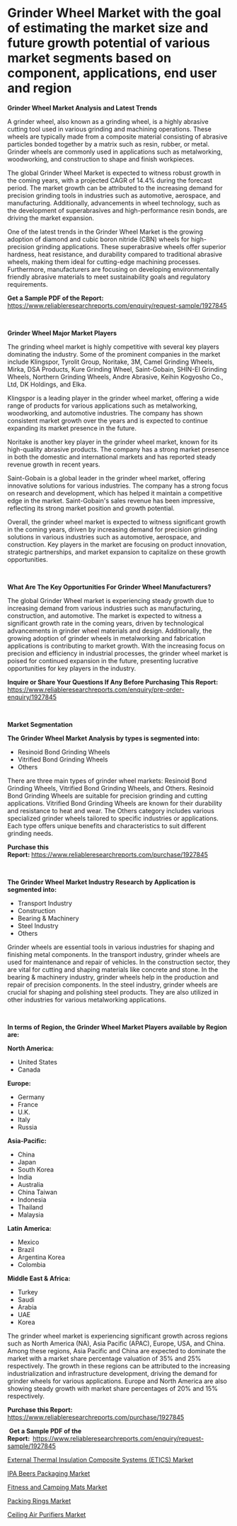 <p><h1>Grinder Wheel Market with the goal of estimating the market size and future growth potential of various market segments based on component, applications, end user and region</h1></p><p><strong>Grinder Wheel Market Analysis and Latest Trends</strong></p>
<p><p>A grinder wheel, also known as a grinding wheel, is a highly abrasive cutting tool used in various grinding and machining operations. These wheels are typically made from a composite material consisting of abrasive particles bonded together by a matrix such as resin, rubber, or metal. Grinder wheels are commonly used in applications such as metalworking, woodworking, and construction to shape and finish workpieces.</p><p>The global Grinder Wheel Market is expected to witness robust growth in the coming years, with a projected CAGR of 14.4% during the forecast period. The market growth can be attributed to the increasing demand for precision grinding tools in industries such as automotive, aerospace, and manufacturing. Additionally, advancements in wheel technology, such as the development of superabrasives and high-performance resin bonds, are driving the market expansion.</p><p>One of the latest trends in the Grinder Wheel Market is the growing adoption of diamond and cubic boron nitride (CBN) wheels for high-precision grinding applications. These superabrasive wheels offer superior hardness, heat resistance, and durability compared to traditional abrasive wheels, making them ideal for cutting-edge machining processes. Furthermore, manufacturers are focusing on developing environmentally friendly abrasive materials to meet sustainability goals and regulatory requirements.</p></p>
<p><strong>Get a Sample PDF of the Report:&nbsp;</strong> <a href="https://www.reliableresearchreports.com/enquiry/request-sample/1927845">https://www.reliableresearchreports.com/enquiry/request-sample/1927845</a></p>
<p>&nbsp;</p>
<p><strong>Grinder Wheel Major Market Players</strong></p>
<p><p>The grinding wheel market is highly competitive with several key players dominating the industry. Some of the prominent companies in the market include Klingspor, Tyrolit Group, Noritake, 3M, Camel Grinding Wheels, Mirka, DSA Products, Kure Grinding Wheel, Saint-Gobain, SHIN-EI Grinding Wheels, Northern Grinding Wheels, Andre Abrasive, Keihin Kogyosho Co., Ltd, DK Holdings, and Elka.</p><p>Klingspor is a leading player in the grinder wheel market, offering a wide range of products for various applications such as metalworking, woodworking, and automotive industries. The company has shown consistent market growth over the years and is expected to continue expanding its market presence in the future.</p><p>Noritake is another key player in the grinder wheel market, known for its high-quality abrasive products. The company has a strong market presence in both the domestic and international markets and has reported steady revenue growth in recent years.</p><p>Saint-Gobain is a global leader in the grinder wheel market, offering innovative solutions for various industries. The company has a strong focus on research and development, which has helped it maintain a competitive edge in the market. Saint-Gobain's sales revenue has been impressive, reflecting its strong market position and growth potential.</p><p>Overall, the grinder wheel market is expected to witness significant growth in the coming years, driven by increasing demand for precision grinding solutions in various industries such as automotive, aerospace, and construction. Key players in the market are focusing on product innovation, strategic partnerships, and market expansion to capitalize on these growth opportunities.</p></p>
<p>&nbsp;</p>
<p><strong>What Are The Key Opportunities For Grinder Wheel Manufacturers?</strong></p>
<p><p>The global Grinder Wheel market is experiencing steady growth due to increasing demand from various industries such as manufacturing, construction, and automotive. The market is expected to witness a significant growth rate in the coming years, driven by technological advancements in grinder wheel materials and design. Additionally, the growing adoption of grinder wheels in metalworking and fabrication applications is contributing to market growth. With the increasing focus on precision and efficiency in industrial processes, the grinder wheel market is poised for continued expansion in the future, presenting lucrative opportunities for key players in the industry.</p></p>
<p><strong>Inquire or Share Your Questions If Any Before Purchasing This Report:</strong> <a href="https://www.reliableresearchreports.com/enquiry/pre-order-enquiry/1927845">https://www.reliableresearchreports.com/enquiry/pre-order-enquiry/1927845</a></p>
<p>&nbsp;</p>
<p><strong>Market Segmentation</strong></p>
<p><strong>The Grinder Wheel Market Analysis by types is segmented into:</strong></p>
<p><ul><li>Resinoid Bond Grinding Wheels</li><li>Vitrified Bond Grinding Wheels</li><li>Others</li></ul></p>
<p><p>There are three main types of grinder wheel markets: Resinoid Bond Grinding Wheels, Vitrified Bond Grinding Wheels, and Others. Resinoid Bond Grinding Wheels are suitable for precision grinding and cutting applications. Vitrified Bond Grinding Wheels are known for their durability and resistance to heat and wear. The Others category includes various specialized grinder wheels tailored to specific industries or applications. Each type offers unique benefits and characteristics to suit different grinding needs.</p></p>
<p><strong>Purchase this Report:&nbsp;</strong><a href="https://www.reliableresearchreports.com/purchase/1927845">https://www.reliableresearchreports.com/purchase/1927845</a></p>
<p>&nbsp;</p>
<p><strong>The Grinder Wheel Market Industry Research by Application is segmented into:</strong></p>
<p><ul><li>Transport Industry</li><li>Construction</li><li>Bearing & Machinery</li><li>Steel Industry</li><li>Others</li></ul></p>
<p><p>Grinder wheels are essential tools in various industries for shaping and finishing metal components. In the transport industry, grinder wheels are used for maintenance and repair of vehicles. In the construction sector, they are vital for cutting and shaping materials like concrete and stone. In the bearing & machinery industry, grinder wheels help in the production and repair of precision components. In the steel industry, grinder wheels are crucial for shaping and polishing steel products. They are also utilized in other industries for various metalworking applications.</p></p>
<p>&nbsp;</p>
<p><strong>In terms of Region, the Grinder Wheel Market Players available by Region are:</strong></p>
<p>
    <p> <strong> North America: </strong>
        <ul>
            <li>United States</li>
            <li>Canada</li>
        </ul>
        </p> 
    <p> <strong> Europe: </strong>
        <ul>
            <li>Germany</li>
            <li>France</li>
            <li>U.K.</li>
            <li>Italy</li>
            <li>Russia</li>
        </ul>
        </p> 
    <p> <strong> Asia-Pacific: </strong>
        <ul>
            <li>China</li>
            <li>Japan</li>
            <li>South Korea</li>
            <li>India</li>
            <li>Australia</li>
            <li>China Taiwan</li>
            <li>Indonesia</li>
            <li>Thailand</li>
            <li>Malaysia</li>
        </ul>
        </p> 
    <p> <strong> Latin America: </strong>
        <ul>
            <li>Mexico</li>
            <li>Brazil</li>
            <li>Argentina Korea</li>
            <li>Colombia</li>
        </ul>
        </p> 
    <p> <strong> Middle East & Africa: </strong>
        <ul>
            <li>Turkey</li>
            <li>Saudi</li>
            <li>Arabia</li>
            <li>UAE</li>
            <li>Korea</li>
        </ul>
    </p>
    </p>
<p><p>The grinder wheel market is experiencing significant growth across regions such as North America (NA), Asia Pacific (APAC), Europe, USA, and China. Among these regions, Asia Pacific and China are expected to dominate the market with a market share percentage valuation of 35% and 25% respectively. The growth in these regions can be attributed to the increasing industrialization and infrastructure development, driving the demand for grinder wheels for various applications. Europe and North America are also showing steady growth with market share percentages of 20% and 15% respectively.</p></p>
<p><strong>Purchase this Report: </strong><a href="https://www.reliableresearchreports.com/purchase/1927845">https://www.reliableresearchreports.com/purchase/1927845</a></p>
<p>&nbsp;<strong>Get a Sample PDF of the Report:&nbsp;&nbsp;</strong><a href="https://www.reliableresearchreports.com/enquiry/request-sample/1927845">https://www.reliableresearchreports.com/enquiry/request-sample/1927845</a></p>
<p><strong></strong></p>
<p><p><a href="https://lydian-appliance-61d.notion.site/External-Thermal-Insulation-Composite-Systems-ETICS-Market-Analysis-Examines-its-Scope-on-Growth-O-73d9d222339540ea92715d568db96503">External Thermal Insulation Composite Systems (ETICS) Market</a></p><p><a href="https://summer-dogwood-3e9.notion.site/IPA-Beers-Packaging-Market-Insights-Market-Players-and-Forecast-Till-2031-7a3ab7901cac41a0ab0e1169322e82d1">IPA Beers Packaging Market</a></p><p><a href="https://forested-sushi-9b0.notion.site/Fitness-and-Camping-Mats-Market-Dynamics-2024-2031-Also-about-Its-Market-Trends-Projections-and-O-d1b6499c7e024afe9a808bb9488be74e">Fitness and Camping Mats Market</a></p><p><a href="https://view.publitas.com/reportprime-1/packing-rings-market-research-report-provides-thorough-industry-overview-which-offers-an-in-depth-analysis-of-product-trends-and-new-market-divisions/">Packing Rings Market</a></p><p><a href="https://view.publitas.com/reportprime-1/ceiling-air-purifiers-market-size-focuses-on-market-dynamics-in-depth-analysis-and-future-projections-of-its-market-forecasted-for-period-from-2024-to-2031/">Ceiling Air Purifiers Market</a></p></p>